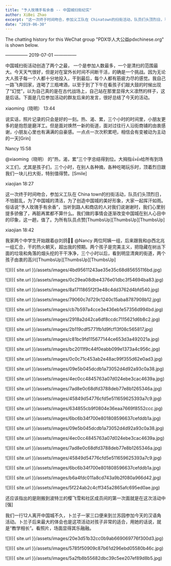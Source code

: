 ```yaml
---
title: "予人玫瑰手有余香 -- 中国城扫街纪实"
author: XiBei Zhao
excerpt: "这一次终于时间吻合，参加义工队在 Chinatown的扫街活动，队员们头顶烈日，不怕脏乱，为了中国城的清洁，为了创造中国城的美好形象，大家一起挥汗如雨。俗话说“予人玫瑰手有余香”，当听到路人和商店的人对我们说谢谢时，我们心里别提多骄傲了，再脏再累都不算什么。我们做的事情会逐渐改变中国城在别人心目中的印象，这一趟，值了。为所有队员点赞。"
date: "2019-06-30"
---
```


The chatting history for this WeChat group "PDX华人大公益pdxchinese.org" is shown below.

—————  2019-07-01  —————

中国城扫街活动创造了两个之最， 一个是参加人数最多，一个是清扫的范围最大。今天天气很好，但是对在室外长时间不间断干活，的确是一个挑战。因为无论大人孩子每一个人都十分地投入，干到最后，每个人都有筋疲力尽的感觉。我自己一路飞奔回家，连喝了三瓶啤酒，以至于到了下午在看孩子们敲大鼓的时候出现了“幻觉”，以为自己真的是在古代战场上，自己站在那里显得大义凛然的样子，这是后话。下面是几位参加活动的群友后来的发言，很好总结了今天的活动。

xiaoming（晓明）  13:44

说实话，照片记录的只会是好的一刻。热、渴、累，三个小时的时间里，小朋友更多的是抱怨是磨洋工。但是面对焕然一新的街道，面对过往行人沿街商铺的由衷感谢，小朋友心里也有满满的自豪感。一点点一次次积累吧，相信会有变被动为主动的一天[Grin]

Nancy  15:58

@xiaoming（晓明） 的”热，渴，累”三个字总结得到位。大拇指👍👍给所有到场义工们，尤其是孩子们，三个小时，在别人各种摘，各种吃喝玩乐时，顶着烈日跟我们一块儿扫大街，特别值得赞。[Smile]

xiaojian  18:27

这一次终于时间吻合，参加义工队在 China town的扫街活动，队员们头顶烈日，不怕脏乱，为了中国城的清洁，为了创造中国城的美好形象，大家一起挥汗如雨。俗话说“予人玫瑰手有余香”，当听到路人和商店的人对我们说谢谢时，我们心里别提多骄傲了，再脏再累都不算什么。我们做的事情会逐渐改变中国城在别人心目中的印象，这一趟，值了。为所有队员点赞[ThumbsUp][ThumbsUp][ThumbsUp]

xiaojian  18:42

我家两个中学生开始跟着@刘鸽🌇🏡  @Nancy  两位阿姨一组，后来跟我和@西北兆 一组汇合，干的热火朝天，超出我的预期。两个孩子是完美主义，把隐藏在树丛下面的垃圾和角落的烟头挖的干干净净，三个小时以后，看到明显清爽的街道，两个孩子由衷的高兴[ThumbsUp][ThumbsUp][ThumbsUp]

![]({{ site.url }}/assets/images/4bd95611243ae35e35c68d85655116bd.jpg)

![]({{ site.url }}/assets/images/0c29ea08dbe4376e01dbc3f54694ba83.jpg)

![]({{ site.url }}/assets/images/8a1711865f2f3e48c4dd3762d4bfd540.jpg)

![]({{ site.url }}/assets/images/79060c7d729c1240c15aba8787908b12.jpg)

![]({{ site.url }}/assets/images/cb7b597a4cce3e436eb1e57356d994bd.jpg)

![]({{ site.url }}/assets/images/2918a2d42ca6df8ccdc7115621d6b8c2.jpg)

![]({{ site.url }}/assets/images/2b119cdf5771fb1d9fcf13f08c565817.jpg)

![]({{ site.url }}/assets/images/c81bc9fd115677144ce653d3a492021a.jpg)

![]({{ site.url }}/assets/images/bc2011f9c44f0eabb099e1373a4c956c.jpg)

![]({{ site.url }}/assets/images/0c0c71c453ab2e48ac99f355d62e0ad3.jpg)

![]({{ site.url }}/assets/images/09e5b045dcdb1a73052d4d92a93c0a38.jpg)

![]({{ site.url }}/assets/images/4ec0cc4845763a07d024ebe3cac4639a.jpg)

![]({{ site.url }}/assets/images/7ad8e0c68dfd3788deb77e8b1265346a.jpg)

![]({{ site.url }}/assets/images/45849d54776cfd5e511659625393a7c9.jpg)

![]({{ site.url }}/assets/images/634855cb9f0804e36eaa7669f8552ccc.jpg)

![]({{ site.url }}/assets/images/6bc6b34f700e801808596637cefddb1a.jpg)

![]({{ site.url }}/assets/images/09e5b045dcdb1a73052d4d92a93c0a38.jpg)

![]({{ site.url }}/assets/images/4ec0cc4845763a07d024ebe3cac4639a.jpg)

![]({{ site.url }}/assets/images/7ad8e0c68dfd3788deb77e8b1265346a.jpg)

![]({{ site.url }}/assets/images/45849d54776cfd5e511659625393a7c9.jpg)

![]({{ site.url }}/assets/images/6bc6b34f700e801808596637cefddb1a.jpg)

![]({{ site.url }}/assets/images/b6a4fdc011a8cd743a9b2f080a966d42.jpg)

![]({{ site.url }}/assets/images/5f224ab2c4cff345a2865afc695ed0ae.jpg)

还应该指出的是刚搬到波特兰的樱飞雪和社区成员间的第一次面就是在这次活动中[强]

我们一行12人离开中国城不久，卜兰子一家三口便来到兰苏园参加今天的汉语角活动。卜兰子后来最大的体会也是这项活动对孩子非常的适合，用她的话说，就是“教学相长”。看照片，场面显得其乐融融。

![]({{ site.url }}/assets/images/20e3d51b32cc0b9ab669069776f300d3.jpg)

![]({{ site.url }}/assets/images/5785f50909c87b61d296ebd05580b46c.jpg)

![]({{ site.url }}/assets/images/5a2fb8b55682dbc39c5ee207ef89d8b5.jpg)
